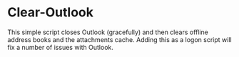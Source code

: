 Clear-Outlook
=============

This simple script closes Outlook (gracefully) and then clears offline address books and the attachments cache. Adding this as a logon script will fix a number of issues with Outlook.
